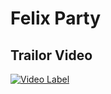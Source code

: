 # Felix Party
## Trailor Video
[![Video Label](http://img.youtube.com/vi/zB1FuMMuzd8/0.jpg)](https://youtu.be/zB1FuMMuzd8)

